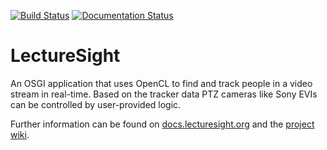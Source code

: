 [![Build Status](https://travis-ci.org/LectureSight/lecturesight.svg?branch=develop)](https://travis-ci.org/LectureSight/lecturesight)
[![Documentation Status](https://readthedocs.org/projects/lecturesight/badge/?version=latest)](http://lecturesight.readthedocs.io/en/latest/?badge=latest)

LectureSight
============

An OSGI application that uses OpenCL to find and track people in a video stream in real-time. Based on the tracker data PTZ cameras like Sony EVIs can be controlled by user-provided logic.

Further information can be found on [docs.lecturesight.org](http://docs.lecturesight.org) and the [project wiki](http://www.lecturesight.org).
